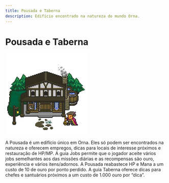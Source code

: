 ```yaml
---
title: Pousada e Taberna
description: Edifício encontrado na natureza do mundo Orna.
---
```


# Pousada e Taberna
![Pousada e Taberna](https://raw.githubusercontent.com/Orna-Brasil/Assets/main/Edificios/Inn.webp)

A Pousada é um edifício único em Orna. Eles só podem ser encontrados na natureza e oferecem empregos, dicas para locais de interesse próximos e restauração de HP/MP. A guia Jobs permite que o jogador aceite vários jobs semelhantes aos das missões diárias e as recompensas são ouro, experiência e vários itens/adornos. A Pousada reabastece HP e Mana a um custo de 10 de ouro por ponto perdido. A guia Taberna oferece dicas para chefes e santuários próximos a um custo de 1.000 ouro por “dica”.
